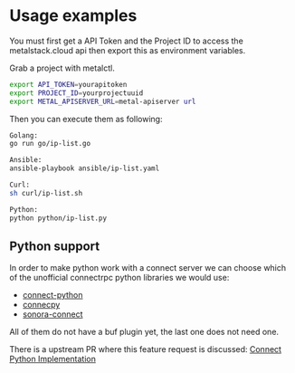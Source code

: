 # Usage examples

You must first get a API Token and the Project ID to access the metalstack.cloud api then export this as environment variables.

Grab a project with metalctl.

```bash
export API_TOKEN=yourapitoken
export PROJECT_ID=yourprojectuuid
export METAL_APISERVER_URL=metal-apiserver url
```

Then you can execute them as following:

```bash
Golang:
go run go/ip-list.go

Ansible:
ansible-playbook ansible/ip-list.yaml

Curl:
sh curl/ip-list.sh

Python:
python python/ip-list.py
```

## Python support

In order to make python work with a connect server we can choose which of the unofficial connectrpc python libraries we would use:

- [connect-python](https://github.com/mattrobenolt/connect-python/tree/ref)
- [connecpy](https://github.com/i2y/connecpy)
- [sonora-connect](https://github.com/dsludwig/sonora-connect)

All of them do not have a buf plugin yet, the last one does not need one.

There is a upstream PR where this feature request is discussed: [Connect Python Implementation](https://github.com/connectrpc/connectrpc.com/pull/71)